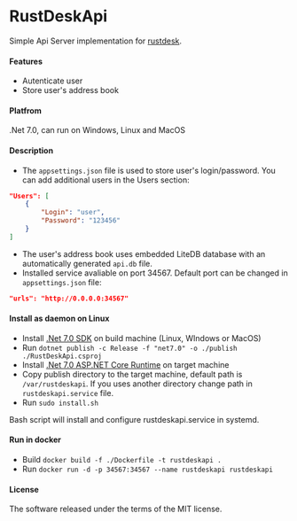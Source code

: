 # RustDeskApi
Simple Api Server implementation for [rustdesk](https://github.com/rustdesk/rustdesk).

#### Features
* Autenticate user
* Store user's address book

#### Platfrom
.Net 7.0, can run on Windows, Linux and MacOS

#### Description
- The `appsettings.json` file is used to store user's login/password. You can add additional users in the Users section:

```json
"Users": [
    {
        "Login": "user",
        "Password": "123456"
    }
]
```

- The user's address book uses embedded LiteDB database with an automatically generated `api.db` file.
- Installed service avaliable on port 34567. Default port can be changed in `appsettings.json` file:

```json
"urls": "http://0.0.0.0:34567"
```

#### Install as daemon on Linux

- Install [.Net 7.0 SDK](https://dotnet.microsoft.com/en-us/download/dotnet/7.0) on build machine (Linux, WIndows or MacOS)
- Run `dotnet publish -c Release -f "net7.0" -o ./publish ./RustDeskApi.csproj`
- Install [.Net 7.0 ASP.NET Core Runtime](https://dotnet.microsoft.com/en-us/download/dotnet/7.0) on target machine
- Copy publish directory to the target machine, default path is `/var/rustdeskapi`. If you uses another directory change path in `rustdeskapi.service` file.
- Run `sudo install.sh`

Bash script will install and configure rustdeskapi.service in systemd.

#### Run in docker

- Build `docker build -f ./Dockerfile -t rustdeskapi .`
- Run `docker run -d -p 34567:34567 --name rustdeskapi rustdeskapi`

#### License

The software released under the terms of the MIT license.
